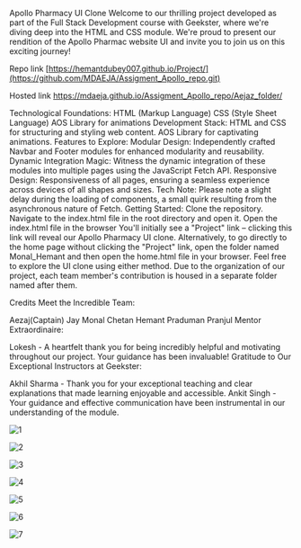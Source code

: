 Apollo Pharmacy UI Clone
Welcome to our thrilling project developed as part of the Full Stack Development course with Geekster, where we're diving deep into the HTML and CSS module. We're proud to present our rendition of the Apollo Pharmac website UI and invite you to join us on this exciting journey!

Repo link
[https://hemantdubey007.github.io/Project/](https://github.com/MDAEJA/Assigment_Apollo_repo.git)

Hosted link
https://mdaeja.github.io/Assigment_Apollo_repo/Aejaz_folder/

Technological Foundations:
HTML (Markup Language)
CSS (Style Sheet Language)
AOS Library for animations
Development Stack:
HTML and CSS for structuring and styling web content.
AOS Library for captivating animations.
Features to Explore:
Modular Design: Independently crafted Navbar and Footer modules for enhanced modularity and reusability.
Dynamic Integration Magic: Witness the dynamic integration of these modules into multiple pages using the JavaScript Fetch API.
Responsive Design: Responsiveness of all pages, ensuring a seamless experience across devices of all shapes and sizes.
Tech Note: Please note a slight delay during the loading of components, a small quirk resulting from the asynchronous nature of Fetch.
Getting Started:
Clone the repository.
Navigate to the index.html file in the root directory and open it.
Open the index.html file in the browser
You'll initially see a "Project" link – clicking this link will reveal our Apollo Pharmacy UI clone.
Alternatively, to go directly to the home page without clicking the "Project" link, open the folder named Monal_Hemant and then open the home.html file in your browser.
Feel free to explore the UI clone using either method. Due to the organization of our project, each team member's contribution is housed in a separate folder named after them.

Credits
Meet the Incredible Team:

Aezaj(Captain)
Jay
Monal
Chetan
Hemant
Praduman
Pranjul
Mentor Extraordinaire:

Lokesh - A heartfelt thank you for being incredibly helpful and motivating throughout our project. Your guidance has been invaluable!
Gratitude to Our Exceptional Instructors at Geekster:

Akhil Sharma - Thank you for your exceptional teaching and clear explanations that made learning enjoyable and accessible.
Ankit Singh - Your guidance and effective communication have been instrumental in our understanding of the module.


![1](https://github.com/hemantdubey007/Project/assets/149229384/a25e4410-d107-4724-915c-caa696091bf9)

![2](https://github.com/hemantdubey007/Project/assets/149229384/1ff84b51-6b17-4109-94ef-43e08a8eb352)

![3](https://github.com/hemantdubey007/Project/assets/149229384/bafa085f-2f40-4d9c-a69f-d6df7944e922)

![4](https://github.com/hemantdubey007/Project/assets/149229384/14e27d19-2279-4e02-9844-cd9c6ee80a54)

![5](https://github.com/hemantdubey007/Project/assets/149229384/af97a957-97a8-4208-9d13-3158685ade3e)

![6](https://github.com/hemantdubey007/Project/assets/149229384/e82a52a4-2a47-4fa4-80cf-c7dc6d3dbeae)

![7](https://github.com/hemantdubey007/Project/assets/149229384/6f3dbcab-be31-4744-a1a3-a38aef490226)



